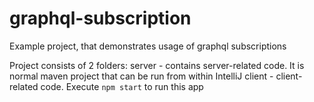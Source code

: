 # graphql-subscription
Example project, that demonstrates usage of graphql subscriptions

Project consists of 2 folders:
server - contains server-related code. It is normal maven project that can be run from within  IntelliJ 
client - client-related code. Execute `npm start` to run this app

